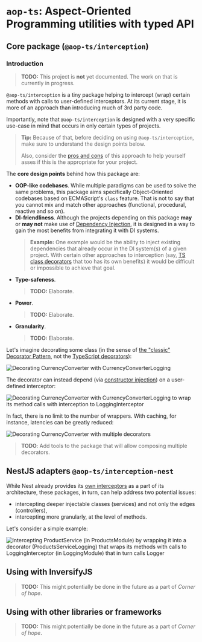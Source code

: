# `aop-ts`: Aspect-Oriented Programming utilities with typed API

## Core package (`@aop-ts/interception`)

### Introduction

> **TODO:** This project is **not** yet documented. The work on that is currently in progress.

`@aop-ts/interception` is a tiny package helping to intercept (wrap) certain methods with calls to user-defined interceptors. At its current stage, it is more of an approach than introducing much of 3rd party code.

Importantly, note that `@aop-ts/interception` is designed with a very specific use-case in mind that occurs in only certain types of projects.

> **Tip:** Because of that, before deciding on using `@aop-ts/interception`, make sure to understand the design points below.
>
> Also, consider the [pros and cons](./docs/pros-and-cons#.md) of this approach to help yourself asses if this is the appropriate for your project.

The **core design points** behind how this package are:

- **OOP-like codebases**. While multiple paradigms can be used to solve the same problems, this package aims specifically Object-Oriented codebases based on ECMAScript's `class` feature. That is not to say that you cannot mix and match other approaches (functional, procedural, reactive and so on).
- **DI-friendliness**. Although the projects depending on this package **may** or **may not** make use of [Dependency Injection](https://en.wikipedia.org/wiki/Dependency_injection), it is designed in a way to gain the most benefits from integrating it with DI systems.
  > **Example:** One example would be the ability to inject existing dependencies that already occur in the DI system(s) of a given project. With certain other approaches to interception (say, [TS class decorators](https://www.typescriptlang.org/docs/handbook/decorators.html#class-decorators) that too has its own benefits) it would be difficult or impossible to achieve that goal.
- **Type-safeness**.
  > **TODO:** Elaborate.
- **Power**.
  > **TODO:** Elaborate.
- **Granularity**.
  > **TODO:** Elaborate.

Let's imagine decorating some class (in the sense of [the "classic" Decorator Pattern](https://en.wikipedia.org/wiki/Decorator_pattern), not the [TypeScript decorators](https://www.typescriptlang.org/docs/handbook/decorators.html)):

![Decorating CurrencyConverter with CurrencyConverterLogging](./docs/images/decorating-currency-converter.svg)

The decorator can instead depend (via [constructor injection](https://en.wikipedia.org/wiki/Dependency_injection#Constructor_injection)) on a user-defined interceptor:

![Decorating CurrencyConverter with CurrencyConverterLogging to wrap its method calls with interception to LoggingInterceptor](./docs/images/decorating-currency-converter-with-interception.svg)

In fact, there is no limit to the number of wrappers. With caching, for instance, latencies can be greatly reduced:

![Decorating CurrencyConverter with multiple decorators](./docs/images/decorating-currency-converter-multiple-times.svg)

> **TODO**: Add tools to the package that will allow composing multiple decorators.

## NestJS adapters `@aop-ts/interception-nest`

While Nest already provides its [own interceptors](https://docs.nestjs.com/interceptors) as a part of its architecture, these packages, in turn, can help address two potential issues:

- intercepting deeper injectable classes (services) and not only the edges (controllers),
- intercepting more granularly, at the level of methods.

Let's consider a simple example:

![Intercepting ProductService (in ProductsModule) by wrapping it into a decorator (ProductsServiceLogging) that wraps its methods with calls to LoggingInterceptor (in LoggingModule) that in turn calls Logger](./docs/images/intercepting-product-service-in-nest.svg)

## Using with InversifyJS

> **TODO:** This might potentially be done in the future as a part of _Corner of hope_.

## Using with other libraries or frameworks

> **TODO:** This might potentially be done in the future as a part of _Corner of hope_.

